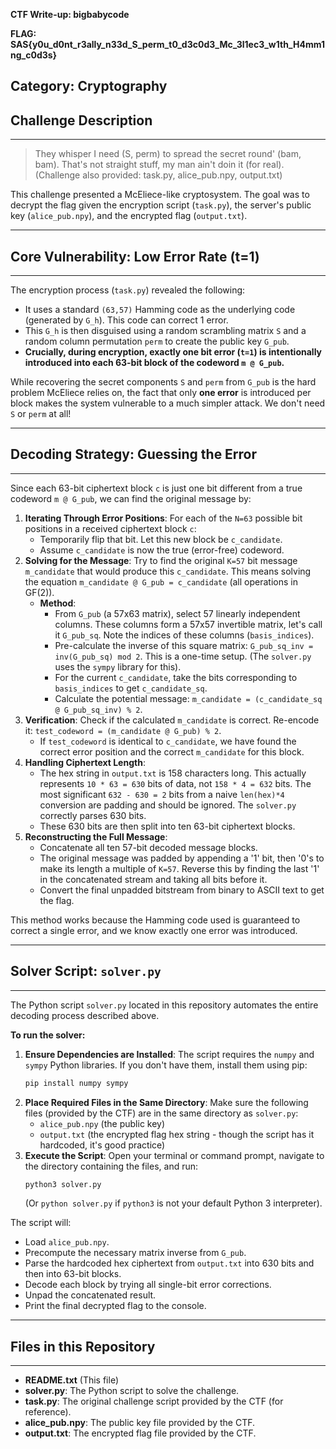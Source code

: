 **CTF Write-up: bigbabycode**

**FLAG: SAS{y0u_d0nt_r3ally_n33d_S_perm_t0_d3c0d3_Mc_3l1ec3_w1th_H4mm1ng_c0d3s}**

Category: Cryptography
--------------------------------------------------------------------------------
## Challenge Description
--------------------------------------------------------------------------------

> They whisper I need (S, perm) to spread the secret round' (bam, bam). That's not straight stuff, my man ain't doin it (for real).
> (Challenge also provided: task.py, alice_pub.npy, output.txt)

This challenge presented a McEliece-like cryptosystem. The goal was to decrypt the flag given the encryption script (`task.py`), the server's public key (`alice_pub.npy`), and the encrypted flag (`output.txt`).

--------------------------------------------------------------------------------
## Core Vulnerability: Low Error Rate (t=1)
--------------------------------------------------------------------------------

The encryption process (`task.py`) revealed the following:
* It uses a standard `(63,57)` Hamming code as the underlying code (generated by `G_h`). This code can correct 1 error.
* This `G_h` is then disguised using a random scrambling matrix `S` and a random column permutation `perm` to create the public key `G_pub`.
* **Crucially, during encryption, exactly one bit error (`t=1`) is intentionally introduced into each 63-bit block of the codeword `m @ G_pub`.**

While recovering the secret components `S` and `perm` from `G_pub` is the hard problem McEliece relies on, the fact that only **one error** is introduced per block makes the system vulnerable to a much simpler attack. We don't need `S` or `perm` at all!

--------------------------------------------------------------------------------
## Decoding Strategy: Guessing the Error
--------------------------------------------------------------------------------

Since each 63-bit ciphertext block `c` is just one bit different from a true codeword `m @ G_pub`, we can find the original message by:

1.  **Iterating Through Error Positions**: For each of the `N=63` possible bit positions in a received ciphertext block `c`:
    * Temporarily flip that bit. Let this new block be `c_candidate`.
    * Assume `c_candidate` is now the true (error-free) codeword.
2.  **Solving for the Message**: Try to find the original `K=57` bit message `m_candidate` that would produce this `c_candidate`. This means solving the equation `m_candidate @ G_pub = c_candidate` (all operations in GF(2)).
    * **Method**:
        * From `G_pub` (a 57x63 matrix), select 57 linearly independent columns. These columns form a 57x57 invertible matrix, let's call it `G_pub_sq`. Note the indices of these columns (`basis_indices`).
        * Pre-calculate the inverse of this square matrix: `G_pub_sq_inv = inv(G_pub_sq) mod 2`. This is a one-time setup. (The `solver.py` uses the `sympy` library for this).
        * For the current `c_candidate`, take the bits corresponding to `basis_indices` to get `c_candidate_sq`.
        * Calculate the potential message: `m_candidate = (c_candidate_sq @ G_pub_sq_inv) % 2`.
3.  **Verification**: Check if the calculated `m_candidate` is correct. Re-encode it: `test_codeword = (m_candidate @ G_pub) % 2`.
    * If `test_codeword` is identical to `c_candidate`, we have found the correct error position and the correct `m_candidate` for this block.
4.  **Handling Ciphertext Length**:
    * The hex string in `output.txt` is 158 characters long. This actually represents `10 * 63 = 630` bits of data, not `158 * 4 = 632` bits. The most significant `632 - 630 = 2` bits from a naive `len(hex)*4` conversion are padding and should be ignored. The `solver.py` correctly parses 630 bits.
    * These 630 bits are then split into ten 63-bit ciphertext blocks.
5.  **Reconstructing the Full Message**:
    * Concatenate all ten 57-bit decoded message blocks.
    * The original message was padded by appending a '1' bit, then '0's to make its length a multiple of `K=57`. Reverse this by finding the last '1' in the concatenated stream and taking all bits before it.
    * Convert the final unpadded bitstream from binary to ASCII text to get the flag.

This method works because the Hamming code used is guaranteed to correct a single error, and we know exactly one error was introduced.

--------------------------------------------------------------------------------
## Solver Script: `solver.py`
--------------------------------------------------------------------------------

The Python script `solver.py` located in this repository automates the entire decoding process described above.

**To run the solver:**

1.  **Ensure Dependencies are Installed**:
    The script requires the `numpy` and `sympy` Python libraries. If you don't have them, install them using pip:
    ```bash
    pip install numpy sympy
    ```
2.  **Place Required Files in the Same Directory**:
    Make sure the following files (provided by the CTF) are in the same directory as `solver.py`:
    * `alice_pub.npy` (the public key)
    * `output.txt` (the encrypted flag hex string - though the script has it hardcoded, it's good practice)
3.  **Execute the Script**:
    Open your terminal or command prompt, navigate to the directory containing the files, and run:
    ```bash
    python3 solver.py
    ```
    (Or `python solver.py` if `python3` is not your default Python 3 interpreter).

The script will:
* Load `alice_pub.npy`.
* Precompute the necessary matrix inverse from `G_pub`.
* Parse the hardcoded hex ciphertext from `output.txt` into 630 bits and then into 63-bit blocks.
* Decode each block by trying all single-bit error corrections.
* Unpad the concatenated result.
* Print the final decrypted flag to the console.

--------------------------------------------------------------------------------
## Files in this Repository
--------------------------------------------------------------------------------

* **README.txt** (This file)
* **solver.py**: The Python script to solve the challenge.
* **task.py**: The original challenge script provided by the CTF (for reference).
* **alice_pub.npy**: The public key file provided by the CTF.
* **output.txt**: The encrypted flag file provided by the CTF.
